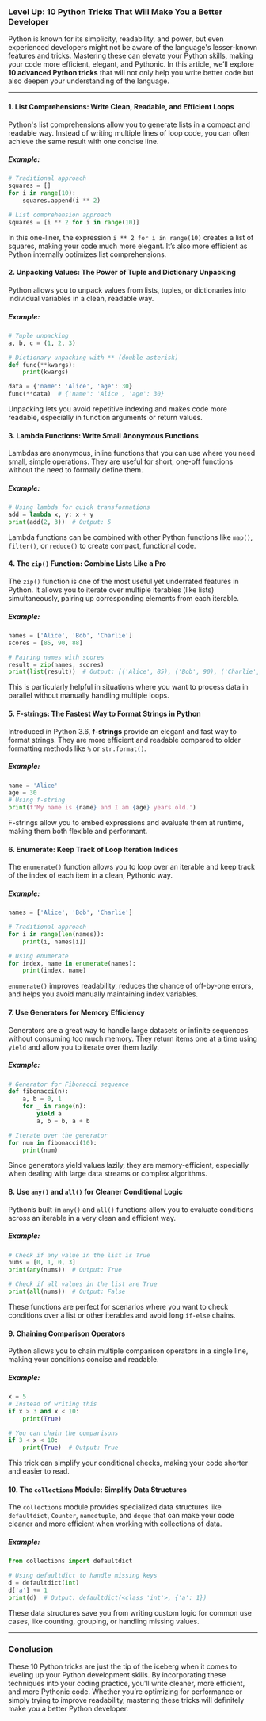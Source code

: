 ### **Level Up: 10 Python Tricks That Will Make You a Better Developer**

Python is known for its simplicity, readability, and power, but even experienced developers might not be aware of the language's lesser-known features and tricks. Mastering these can elevate your Python skills, making your code more efficient, elegant, and Pythonic. In this article, we’ll explore **10 advanced Python tricks** that will not only help you write better code but also deepen your understanding of the language.

---

#### **1. List Comprehensions: Write Clean, Readable, and Efficient Loops**

Python's list comprehensions allow you to generate lists in a compact and readable way. Instead of writing multiple lines of loop code, you can often achieve the same result with one concise line.

##### Example:
```python
# Traditional approach
squares = []
for i in range(10):
    squares.append(i ** 2)

# List comprehension approach
squares = [i ** 2 for i in range(10)]
```

In this one-liner, the expression `i ** 2 for i in range(10)` creates a list of squares, making your code much more elegant. It’s also more efficient as Python internally optimizes list comprehensions.

#### **2. Unpacking Values: The Power of Tuple and Dictionary Unpacking**

Python allows you to unpack values from lists, tuples, or dictionaries into individual variables in a clean, readable way.

##### Example:
```python
# Tuple unpacking
a, b, c = (1, 2, 3)

# Dictionary unpacking with ** (double asterisk)
def func(**kwargs):
    print(kwargs)

data = {'name': 'Alice', 'age': 30}
func(**data)  # {'name': 'Alice', 'age': 30}
```

Unpacking lets you avoid repetitive indexing and makes code more readable, especially in function arguments or return values.

#### **3. Lambda Functions: Write Small Anonymous Functions**

Lambdas are anonymous, inline functions that you can use where you need small, simple operations. They are useful for short, one-off functions without the need to formally define them.

##### Example:
```python
# Using lambda for quick transformations
add = lambda x, y: x + y
print(add(2, 3))  # Output: 5
```

Lambda functions can be combined with other Python functions like `map()`, `filter()`, or `reduce()` to create compact, functional code.

#### **4. The `zip()` Function: Combine Lists Like a Pro**

The `zip()` function is one of the most useful yet underrated features in Python. It allows you to iterate over multiple iterables (like lists) simultaneously, pairing up corresponding elements from each iterable.

##### Example:
```python
names = ['Alice', 'Bob', 'Charlie']
scores = [85, 90, 88]

# Pairing names with scores
result = zip(names, scores)
print(list(result))  # Output: [('Alice', 85), ('Bob', 90), ('Charlie', 88)]
```

This is particularly helpful in situations where you want to process data in parallel without manually handling multiple loops.

#### **5. F-strings: The Fastest Way to Format Strings in Python**

Introduced in Python 3.6, **f-strings** provide an elegant and fast way to format strings. They are more efficient and readable compared to older formatting methods like `%` or `str.format()`.

##### Example:
```python
name = 'Alice'
age = 30
# Using f-string
print(f'My name is {name} and I am {age} years old.')
```

F-strings allow you to embed expressions and evaluate them at runtime, making them both flexible and performant.

#### **6. Enumerate: Keep Track of Loop Iteration Indices**

The `enumerate()` function allows you to loop over an iterable and keep track of the index of each item in a clean, Pythonic way.

##### Example:
```python
names = ['Alice', 'Bob', 'Charlie']

# Traditional approach
for i in range(len(names)):
    print(i, names[i])

# Using enumerate
for index, name in enumerate(names):
    print(index, name)
```

`enumerate()` improves readability, reduces the chance of off-by-one errors, and helps you avoid manually maintaining index variables.

#### **7. Use Generators for Memory Efficiency**

Generators are a great way to handle large datasets or infinite sequences without consuming too much memory. They return items one at a time using `yield` and allow you to iterate over them lazily.

##### Example:
```python
# Generator for Fibonacci sequence
def fibonacci(n):
    a, b = 0, 1
    for _ in range(n):
        yield a
        a, b = b, a + b

# Iterate over the generator
for num in fibonacci(10):
    print(num)
```

Since generators yield values lazily, they are memory-efficient, especially when dealing with large data streams or complex algorithms.

#### **8. Use `any()` and `all()` for Cleaner Conditional Logic**

Python’s built-in `any()` and `all()` functions allow you to evaluate conditions across an iterable in a very clean and efficient way.

##### Example:
```python
# Check if any value in the list is True
nums = [0, 1, 0, 3]
print(any(nums))  # Output: True

# Check if all values in the list are True
print(all(nums))  # Output: False
```

These functions are perfect for scenarios where you want to check conditions over a list or other iterables and avoid long `if-else` chains.

#### **9. Chaining Comparison Operators**

Python allows you to chain multiple comparison operators in a single line, making your conditions concise and readable.

##### Example:
```python
x = 5
# Instead of writing this
if x > 3 and x < 10:
    print(True)

# You can chain the comparisons
if 3 < x < 10:
    print(True)  # Output: True
```

This trick can simplify your conditional checks, making your code shorter and easier to read.

#### **10. The `collections` Module: Simplify Data Structures**

The `collections` module provides specialized data structures like `defaultdict`, `Counter`, `namedtuple`, and `deque` that can make your code cleaner and more efficient when working with collections of data.

##### Example:
```python
from collections import defaultdict

# Using defaultdict to handle missing keys
d = defaultdict(int)
d['a'] += 1
print(d)  # Output: defaultdict(<class 'int'>, {'a': 1})
```

These data structures save you from writing custom logic for common use cases, like counting, grouping, or handling missing values.

---

### **Conclusion**

These 10 Python tricks are just the tip of the iceberg when it comes to leveling up your Python development skills. By incorporating these techniques into your coding practice, you'll write cleaner, more efficient, and more Pythonic code. Whether you’re optimizing for performance or simply trying to improve readability, mastering these tricks will definitely make you a better Python developer.
